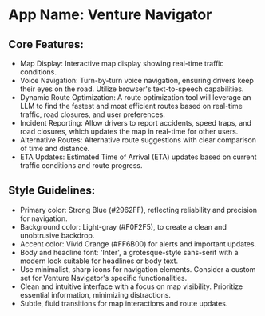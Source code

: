 # **App Name**: Venture Navigator

## Core Features:

- Map Display: Interactive map display showing real-time traffic conditions.
- Voice Navigation: Turn-by-turn voice navigation, ensuring drivers keep their eyes on the road. Utilize browser's text-to-speech capabilities.
- Dynamic Route Optimization: A route optimization tool will leverage an LLM to find the fastest and most efficient routes based on real-time traffic, road closures, and user preferences.
- Incident Reporting: Allow drivers to report accidents, speed traps, and road closures, which updates the map in real-time for other users.
- Alternative Routes: Alternative route suggestions with clear comparison of time and distance.
- ETA Updates: Estimated Time of Arrival (ETA) updates based on current traffic conditions and route progress.

## Style Guidelines:

- Primary color: Strong Blue (#2962FF), reflecting reliability and precision for navigation.
- Background color: Light-gray (#F0F2F5), to create a clean and unobtrusive backdrop.
- Accent color: Vivid Orange (#FF6B00) for alerts and important updates.
- Body and headline font: 'Inter', a grotesque-style sans-serif with a modern look suitable for headlines or body text.
- Use minimalist, sharp icons for navigation elements. Consider a custom set for Venture Navigator's specific functionalities.
- Clean and intuitive interface with a focus on map visibility. Prioritize essential information, minimizing distractions.
- Subtle, fluid transitions for map interactions and route updates.